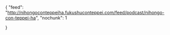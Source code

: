 {
    "feed": "http://nihongoconteppeiha.fukushuconteppei.com/feed/podcast/nihongo-con-teppei-ha",
    "nochunk": 1
    

}